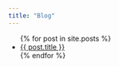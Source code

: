 ```yaml
---
title: "Blog"
---
```


<ul>
{% for post in site.posts %}
    <li><a href="{{ post.url }}">{{ post.title }}</a></li>
{% endfor %}
</ul>